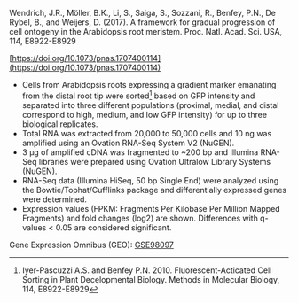 Wendrich, J.R., Möller, B.K., Li, S., Saiga, S., Sozzani, R., Benfey, P.N., De Rybel, B., and Weijers, D. 
(2017). A framework for gradual progression of cell ontogeny in the Arabidopsis root meristem. 
Proc. Natl. Acad. Sci. USA, 114, E8922-E8929

[https://doi.org/10.1073/pnas.1707400114](https://doi.org/10.1073/pnas.1707400114)

- Cells from Arabidopsis roots expressing a gradient marker emanating from the distal root tip were sorted[^Iyer-Pascuzzi and Benfey, 2010] based on GFP intensity and separated into three different populations (proximal, medial, and distal correspond to high, medium, and low GFP intensity) for up to three biological replicates.
- Total RNA was extracted from 20,000 to 50,000 cells and 10 ng was amplified using an Ovation RNA-Seq System V2 (NuGEN).
- 3 µg of amplified cDNA was fragmented to ~200 bp and Illumina RNA-Seq libraries were prepared using Ovation Ultralow Library Systems (NuGEN).
- RNA-Seq data (Illumina HiSeq, 50 bp Single End) were analyzed using the Bowtie/Tophat/Cufflinks package and differentially expressed genes were determined.
- Expression values (FPKM: Fragments Per Kilobase Per Million Mapped Fragments) and fold changes (log2) are shown. 
  Differences with q-values < 0.05 are considered significant.

Gene Expression Omnibus (GEO): [GSE98097](https://www.ncbi.nlm.nih.gov/geo/query/acc.cgi?acc=GSE98097)

[^Iyer-Pascuzzi and Benfey, 2010]: Iyer-Pascuzzi A.S. and Benfey P.N. 2010. Fluorescent-Acticated Cell Sorting in Plant Decelopmental Biology. Methods in Molecular Biology, 114, E8922-E8929